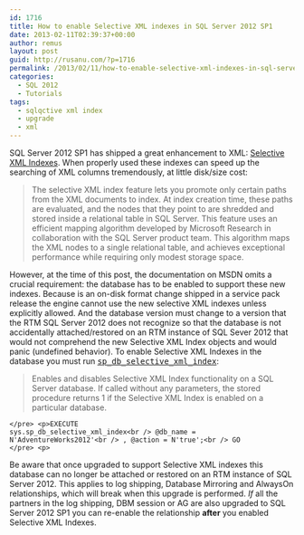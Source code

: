 ```yaml
---
id: 1716
title: How to enable Selective XML indexes in SQL Server 2012 SP1
date: 2013-02-11T02:39:37+00:00
author: remus
layout: post
guid: http://rusanu.com/?p=1716
permalink: /2013/02/11/how-to-enable-selective-xml-indexes-in-sql-server-2012-sp1/
categories:
  - SQL 2012
  - Tutorials
tags:
  - sqlqctive xml index
  - upgrade
  - xml
---
```

SQL Server 2012 SP1 has shipped a great enhancement to XML: [Selective XML Indexes](http://msdn.microsoft.com/en-us/library/jj670108.aspx). When properly used these indexes can speed up the searching of XML columns tremendously, at little disk/size cost:

> The selective XML index feature lets you promote only certain paths from the XML documents to index. At index creation time, these paths are evaluated, and the nodes that they point to are shredded and stored inside a relational table in SQL Server. This feature uses an efficient mapping algorithm developed by Microsoft Research in collaboration with the SQL Server product team. This algorithm maps the XML nodes to a single relational table, and achieves exceptional performance while requiring only modest storage space.

<!--more-->

However, at the time of this post, the documentation on MSDN omits a crucial requirement: the database has to be enabled to support these new indexes. Because is an on-disk format change shipped in a service pack release the engine cannot use the new selective XML indexes unless explicitly allowed. And the database version must change to a version that the RTM SQL Server 2012 does not recognize so that the database is not accidentally attached/restored on an RTM instance of SQL Sever 2012 that would not comprehend the new Selective XML Index objects and would panic (undefined behavior). To enable Selective XML Indexes in the database you must run [<tt>sp_db_selective_xml_index</tt>](http://msdn.microsoft.com/en-us/library/jj670102.aspx):

> Enables and disables Selective XML Index functionality on a SQL Server database. If called without any parameters, the stored procedure returns 1 if the Selective XML Index is enabled on a particular database.

<code class="prettyprint lang-sql">&lt;/pre>
&lt;p>EXECUTE sys.sp_db_selective_xml_index&lt;br />
    @db_name = N'AdventureWorks2012'&lt;br />
  , @action = N'true';&lt;br />
GO
&lt;/pre>
&lt;p></code>

Be aware that once upgraded to support Selective XML indexes this database can no longer be attached or restored on an RTM instance of SQL Server 2012. This applies to log shipping, Database Mirroring and AlwaysOn relationships, which will break when this upgrade is performed. _If_ all the partners in the log shipping, DBM session or AG are also upgraded to SQL Server 2012 SP1 you can re-enable the relationship **after** you enabled Selective XML Indexes.